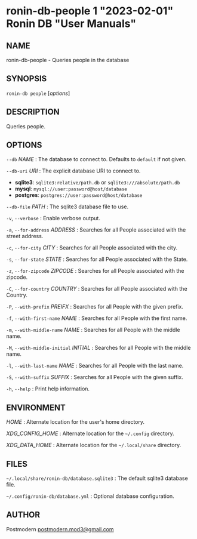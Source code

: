 # ronin-db-people 1 "2023-02-01" Ronin DB "User Manuals"

## NAME

ronin-db-people - Queries people in the database

## SYNOPSIS

`ronin-db people` [*options*]

## DESCRIPTION

Queries people.

## OPTIONS

`--db` *NAME*
: The database to connect to. Defaults to `default` if not given.

`--db-uri` *URI*
: The explicit database URI to connect to.

  * **sqlite3**: `sqlite3:relative/path.db` or `sqlite3:///absolute/path.db`
  * **mysql**: `mysql://user:password@host/database`
  * **postgres**: `postgres://user:password@host/database`

`--db-file` *PATH*
: The sqlite3 database file to use.

`-v`, `--verbose`
: Enable verbose output.

`-a`, `--for-address` *ADDRESS*
: Searches for all People associated with the street address.

`-c`, `--for-city` *CITY*
: Searches for all People associated with the city.

`-s`, `--for-state` *STATE*
: Searches for all People associated with the State.

`-z`, `--for-zipcode` *ZIPCODE*
: Searches for all People associated with the zipcode.

`-C`, `--for-country` *COUNTRY*
: Searches for all People associated with the Country.

`-P`, `--with-prefix` *PREIFX*
: Searches for all People with the given prefix.

`-f`, `--with-first-name` *NAME*
: Searches for all People with the first name.

`-m`, `--with-middle-name` *NAME*
: Searches for all People with the middle name.

`-M`, `--with-middle-initial` *INITIAL*
: Searches for all People with the middle name.

`-l`, `--with-last-name` *NAME*
: Searches for all People with the last name.

`-S`, `--with-suffix` *SUFFIX*
: Searches for all People with the given suffix.

`-h`, `--help`
: Print help information.

## ENVIRONMENT

*HOME*
: Alternate location for the user's home directory.

*XDG_CONFIG_HOME*
: Alternate location for the `~/.config` directory.

*XDG_DATA_HOME*
: Alternate location for the `~/.local/share` directory.

## FILES

`~/.local/share/ronin-db/database.sqlite3`
: The default sqlite3 database file.

`~/.config/ronin-db/database.yml`
: Optional database configuration.

## AUTHOR

Postmodern <postmodern.mod3@gmail.com>

